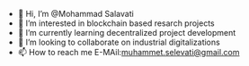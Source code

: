 - 👋 Hi, I’m @Mohammad Salavati
- 👀 I’m interested in blockchain based resarch projects
- 🌱 I’m currently learning decentralized project development
- 💞️ I’m looking to collaborate on industrial digitalizations
- 📫 How to reach me E-MAil:muhammet.selevati@gmail.com

<!---
MoO-sci/MoO-sci is a ✨ special ✨ repository because its `README.md` (this file) appears on your GitHub profile.
You can click the Preview link to take a look at your changes.
--->
